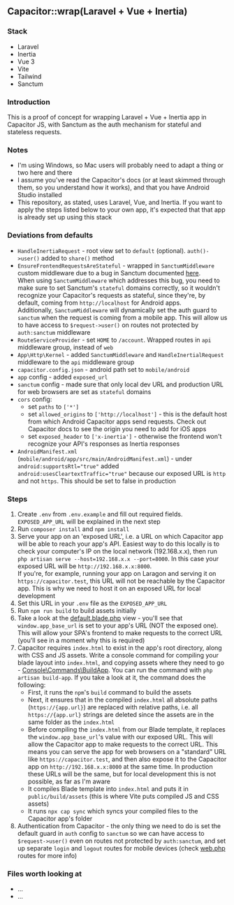 ## Capacitor::wrap(Laravel + Vue + Inertia)

### Stack
- Laravel
- Inertia
- Vue 3
- Vite
- Tailwind
- Sanctum

### Introduction
This is a proof of concept for wrapping Laravel + Vue + Inertia app in Capacitor JS, with Sanctum as the auth mechanism for
stateful and stateless requests.

### Notes
- I'm using Windows, so Mac users will probably need to adapt a thing or two here and there
- I assume you've read the Capacitor's docs (or at least skimmed through them, so you understand how it works), and that you have Android Studio installed
- This repository, as stated, uses Laravel, Vue, and Inertia. If you want to apply the steps listed below to your own app, it's expected that that app is already set up using this stack

### Deviations from defaults
- `HandleInertiaRequest` - root view set to `default` (optional). `auth()->user()` added to `share()` method
- `EnsureFrontendRequestsAreStateful` - wrapped in `SanctumMiddleware` custom middleware due to a bug in Sanctum documented [here](https://github.com/laravel/sanctum/issues/482).  
When using `SanctumMiddleware` which addresses this bug, you need to make sure to set Sanctum's `stateful` domains correctly, so it wouldn't recognize your Capacitor's requests as stateful, since they're, by default, coming from `http://localhost` for Android apps.  
Additionally, `SanctumMiddleware` will dynamically set the auth guard to `sanctum` when the request is coming from a mobile app. This will allow us to have access to `$request->user()` on routes not protected by `auth:sanctum` middleware
- `RouteServiceProvider` - set `HOME` to `/account`. Wrapped routes in `api` middleware group, instead of `web`
- `App\Http\Kernel` - added `SanctumMiddleware` and `HandleInertialRequest` middleware to the `api` middleware group
- `capacitor.config.json` - android path set to `mobile/android`
- `app` config - added `exposed_url`
- `sanctum` config - made sure that only local dev URL and production URL for web browsers are set as `stateful` domains 
- `cors` config:
    - set `paths` to `['*']`
    - set `allowed_origins` to `['http://localhost']` - this is the default host from which Android Capacitor apps send requests. Check out Capacitor docs to see the origin you need to add for iOS apps
    - set `exposed_header` to `['x-inertia']` - otherwise the frontend won't recognize your API's responses as Inertia responses
- `AndroidManifest.xml` (`mobile/android/app/src/main/AndroidManifest.xml`) - under `android:supportsRtl="true"` added `android:usesCleartextTraffic="true"` because our exposed URL is `http` and not `https`. This should be set to false in production

### Steps
1. Create `.env` from `.env.example` and fill out required fields. `EXPOSED_APP_URL` will be explained in the next step
2. Run `composer install` and `npm install`
3. Serve your app on an 'exposed URL', i.e. a URL on which Capacitor app will be able to reach your app's API. Easiest way to do this locally is to check your computer's IP on the local network (192.168.x.x), then run `php artisan serve --host=192.168.x.x --port=8000`. In this case your exposed URL will be `http://192.168.x.x:8000`.   
If you're, for example, running your app on Laragon and serving it on `https://capacitor.test`, this URL will not be reachable by the Capacitor app. This is why we need to host it on an exposed URL for local development
4. Set this URL in your `.env` file as the `EXPOSED_APP_URL`
5. Run `npm run build` to build assets initially
6. Take a look at the [default.blade.php](https://github.com/GTCrais/capacitor-inertia-vue-laravel/blob/master/resources/views/default.blade.php) view - you'll see that `window.app_base_url` is set to your app's URL (NOT the exposed one). This will allow your SPA's frontend to make requests to the correct URL (you'll see in a moment why this is required)
7. Capacitor requires `index.html` to exist in the app's root directory, along with CSS and JS assets. Write a console command for compiling your blade layout into `index.html`, and copying assets where they need to go - [Console\Commands\BuildApp](https://github.com/GTCrais/capacitor-inertia-vue-laravel/blob/master/app/Console/Commands/BuildApp.php). You can run the command with `php artisan build-app`. If you take a look at it, the command does the following:
    - First, it runs the `npm`'s `build` command to build the assets
    - Next, it ensures that in the compiled `index.html` all absolute paths (`https://{app.url}`) are replaced with relative paths, i.e. all `https://{app.url}` strings are deleted since the assets are in the same folder as the `index.html`
    - Before compiling the `index.html` from our Blade template, it replaces the `window.app_base_url`'s value with our exposed URL. This will allow the Capacitor app to make requests to the correct URL. This means you can serve the app for web browsers on a "standard" URL like `https://capacitor.test`, and then also expose it to the Capacitor app on `http://192.168.x.x:8000` at the same time. In production these URLs will be the same, but for local development this is not possible, as far as I'm aware
    - It compiles Blade template into `index.html` and puts it in `public/build/assets` (this is where Vite puts compiled JS and CSS assets)
    - It runs `npx cap sync` which syncs your compiled files to the Capacitor app's folder
8. Authentication from Capacitor - the only thing we need to do is set the default guard in `auth` config to `sanctum` so we can have access to `$request->user()` even on routes not protected by `auth:sanctum`, and set up separate `login` and `logout` routes for mobile devices (check [web.php]() routes for more info)

### Files worth looking at
- ...
- ...